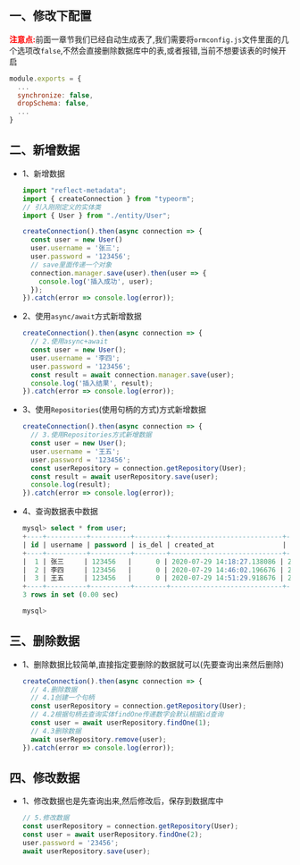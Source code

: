 
## 一、修改下配置

<font color="#f00">**注意点:**</font>前面一章节我们已经自动生成表了,我们需要将`ormconfig.js`文件里面的几个选项改`false`,不然会直接删除数据库中的表,或者报错,当前不想要该表的时候开启

  ```js
  module.exports = {
    ...
    synchronize: false,
    dropSchema: false,
    ...
  }
  ```

## 二、新增数据

* 1、新增数据

  ```ts
  import "reflect-metadata";
  import { createConnection } from "typeorm";
  // 引入刚刚定义的实体类
  import { User } from "./entity/User";

  createConnection().then(async connection => {
    const user = new User()
    user.username = '张三';
    user.password = '123456';
    // save里面传递一个对象
    connection.manager.save(user).then(user => {
      console.log('插入成功', user);
    });
  }).catch(error => console.log(error));
  ```

* 2、使用`async/await`方式新增数据

  ```ts
  createConnection().then(async connection => {
    // 2.使用async+await
    const user = new User();
    user.username = '李四';
    user.password = '123456';
    const result = await connection.manager.save(user);
    console.log('插入结果', result);
  }).catch(error => console.log(error));
  ```

* 3、使用`Repositories`(使用句柄的方式)方式新增数据

  ```ts
  createConnection().then(async connection => {
    // 3.使用Repositories方式新增数据
    const user = new User();
    user.username = '王五';
    user.password = '123456';
    const userRepository = connection.getRepository(User);
    const result = await userRepository.save(user);
    console.log(result);
  }).catch(error => console.log(error));
  ```
* 4、查询数据表中数据

  ```sql
  mysql> select * from user;
  +----+----------+----------+--------+----------------------------+----------------------------+
  | id | username | password | is_del | created_at                 | updated_at                 |
  +----+----------+----------+--------+----------------------------+----------------------------+
  |  1 | 张三     | 123456   |      0 | 2020-07-29 14:18:27.138086 | 2020-07-29 14:18:27.138086 |
  |  2 | 李四     | 123456   |      0 | 2020-07-29 14:46:02.196676 | 2020-07-29 14:46:02.196676 |
  |  3 | 王五     | 123456   |      0 | 2020-07-29 14:51:29.918676 | 2020-07-29 14:51:29.918676 |
  +----+----------+----------+--------+----------------------------+----------------------------+
  3 rows in set (0.00 sec)

  mysql> 
  ```

## 三、删除数据
* 1、删除数据比较简单,直接指定要删除的数据就可以(先要查询出来然后删除)

  ```ts
  createConnection().then(async connection => {
    // 4.删除数据
    // 4.1创建一个句柄
    const userRepository = connection.getRepository(User);
    // 4.2根据句柄去查询实体findOne传递数字会默认根据id查询
    const user = await userRepository.findOne(1);
    // 4.3删除数据
    await userRepository.remove(user);
  }).catch(error => console.log(error));
  ```

## 四、修改数据

* 1、修改数据也是先查询出来,然后修改后，保存到数据库中

  ```ts
  // 5.修改数据
  const userRepository = connection.getRepository(User);
  const user = await userRepository.findOne(2);
  user.password = '23456';
  await userRepository.save(user);
  ```